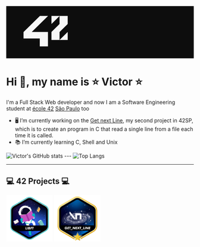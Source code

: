<img src="./42.png" width="1000px"/>
  
# Hi 👋, my name is ⭐ Victor ⭐

I'm a Full Stack Web developer and now I am a Software Engineering student at [école 42](https://www.42.fr) [São Paulo](https://www.42sp.org.br) too
- 🖥 I’m currently working on the [Get next Line](https://github.com/vitoivan/42_get_next_line), my second project in 42SP, which is to create an program in C that read a single line from a file each time it is called.
- 📚 I’m currently learning C, Shell and Unix
  
![Victor's GitHub stats](https://github-readme-stats.vercel.app/api?username=vitoivan&theme=dracula&show_icons=true)  ---  ![Top Langs](https://github-readme-stats.vercel.app/api/top-langs/?username=vitoivan&layout=compact&theme=dracula)
  
---  
## 💻 42 Projects 💻
  
<a href="https://github.com/vitoivan/42_libft"><img width="125px" src="./42_icons/libft.png"/></a>
<a href="https://github.com/vitoivan/42_libft"><img width="125px" src="./42_icons/get_next_line.png"/></a>
